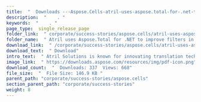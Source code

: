 ```yaml
---
title:  "  Downloads ---Aspose.Cells-atril-uses-aspose.total-for-.net-to-improve-filters-in-their-translation-tool-dA©jA -vu . " 
description:  "    . " 
keywords:  "    . " 
page_type:  single_release_page
folder_link:  " corporate/success-stories/aspose.cells/atril-uses-aspose.total-for-.net-to-improve-filters-in-their-translation-tool-dÃ©jÃ -vu/"
folder_name:  " Atril uses Aspose.Total for .NET to improve filters in their translation tool DÃ©jÃ  Vu"
download_link:  " /corporate/success-stories/aspose.cells/atril-uses-aspose.total-for-.net-to-improve-filters-in-their-translation-tool-dÃ©jÃ -vu/f77f3336dfc84cbab2b252231a586a4e"
download_text:  " Download"
intro_text:  " Atril Solutions is known for innovating translation technology from the user's p..."
image_link:  " https://downloads.aspose.com/resources/img/pdf-icon.png"
download_count:  "  Downloads: 337  Views: 668"
file_size:  "  File Size: 146.9 KB "
parent_path: "corporate/success-stories/aspose.cells"                                                          
section_parent_path: "corporate/success-stories"
weight: 8 
---
```




